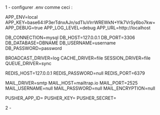 1 - configurer .env comme ceci :

APP_ENV=local
APP_KEY=base64:IP3erTdnxAJn/sdTluVlrrWREWkN+YIk7VrSy6bo7kw=
APP_DEBUG=true
APP_LOG_LEVEL=debug
APP_URL=http://localhost

DB_CONNECTION=mysql
DB_HOST=127.0.0.1
DB_PORT=3306
DB_DATABASE=DBNAME
DB_USERNAME=username
DB_PASSWORD=password

BROADCAST_DRIVER=log
CACHE_DRIVER=file
SESSION_DRIVER=file
QUEUE_DRIVER=sync

REDIS_HOST=127.0.0.1
REDIS_PASSWORD=null
REDIS_PORT=6379

MAIL_DRIVER=smtp
MAIL_HOST=mailtrap.io
MAIL_PORT=2525
MAIL_USERNAME=null
MAIL_PASSWORD=null
MAIL_ENCRYPTION=null

PUSHER_APP_ID=
PUSHER_KEY=
PUSHER_SECRET=

2 - 